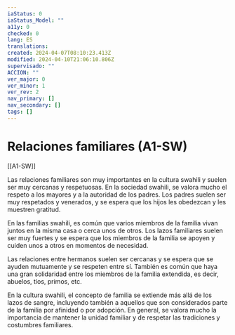 ```yaml
---
iaStatus: 0
iaStatus_Model: ""
a11y: 0
checked: 0
lang: ES
translations: 
created: 2024-04-07T08:10:23.413Z
modified: 2024-04-10T21:06:10.806Z
supervisado: ""
ACCION: ""
ver_major: 0
ver_minor: 1
ver_rev: 2
nav_primary: []
nav_secondary: []
tags: []
---
```

# Relaciones familiares (A1-SW)

[[A1-SW]]

Las relaciones familiares son muy importantes en la cultura swahili y suelen ser muy cercanas y respetuosas. En la sociedad swahili, se valora mucho el respeto a los mayores y a la autoridad de los padres. Los padres suelen ser muy respetados y venerados, y se espera que los hijos les obedezcan y les muestren gratitud.

En las familias swahili, es común que varios miembros de la familia vivan juntos en la misma casa o cerca unos de otros. Los lazos familiares suelen ser muy fuertes y se espera que los miembros de la familia se apoyen y cuiden unos a otros en momentos de necesidad.

Las relaciones entre hermanos suelen ser cercanas y se espera que se ayuden mutuamente y se respeten entre sí. También es común que haya una gran solidaridad entre los miembros de la familia extendida, es decir, abuelos, tíos, primos, etc.

En la cultura swahili, el concepto de familia se extiende más allá de los lazos de sangre, incluyendo también a aquellos que son considerados parte de la familia por afinidad o por adopción. En general, se valora mucho la importancia de mantener la unidad familiar y de respetar las tradiciones y costumbres familiares.
